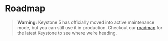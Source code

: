 <!--[meta]
section: roadmap
title: Roadmap
order: 1
[meta]-->

# Roadmap

> **Warning:** Keystone 5 has officially moved into active maintenance mode, but you can still use it in production. Checkout our [roadmap](http://keystonejs.com/roadmap) for the latest Keystone to see where we’re heading.
